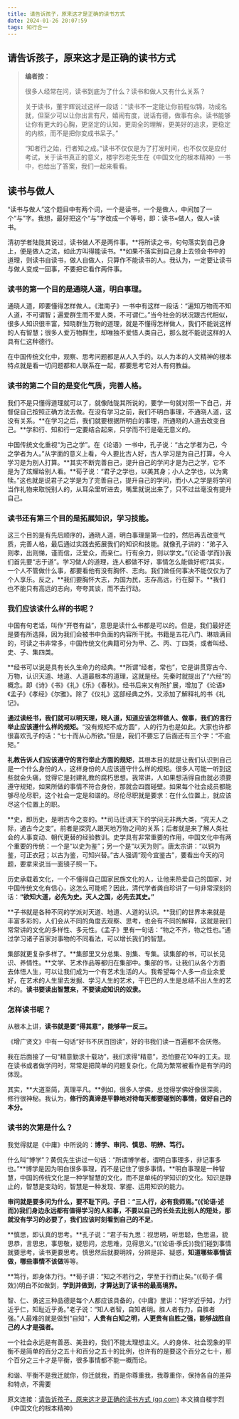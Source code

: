 ```yaml
---
title: 请告诉孩子，原来这才是正确的读书方式
date: 2024-01-26 20:07:59
tags: 知行合一
---
```


##  请告诉孩子，原来这才是正确的读书方式

> **编者按：**
>
> 很多人经常在问，读书到底为了什么？读书和做人又有什么关系？
>
> 关于读书，董宇辉说过这样一段话：“读书不一定能让你前程似锦，功成名就，但至少可以让你出言有尺，嬉闹有度，说话有德，做事有余。读书能够让你有更大的心胸，更坚定的认知，更周全的理解，更美好的追求，更稳定的内核，而不是把你变成书呆子。”
>
> “知者行之始，行者知之成。”读书不仅仅是为了打发时间，也不仅仅是应付考试，关于读书真正的意义，楼宇烈老先生在《中国文化的根本精神》一书中，也给出了答案，我们一起来看看。

## 读书与做人

“读书与做人”这个题目中有两个词，一个是读书，一个是做人，中间加了一个“与”字。我想，最好把这个“与”字改成一个等号，即：读书=做人，做人=读书。

清初学者陆陇其说过，读书做人不是两件事。**将所读之书，句句落实到自己身上，便是做人之法，如此方叫得能读书。**如果不落实到自己身上去领会书中的道理，则读书自读书，做人自做人，只算作不能读书的人。我认为，一定要让读书与做人变成一回事，不要把它看作两件事。

### **读书的第一个目的是通晓人道，明白事理。**

通晓人道，即要懂得怎样做人。《淮南子》一书中有这样一段话：“遍知万物而不知人道，不可谓智；遍爱群生而不爱人类，不可谓仁。”当今社会的状况跟古代相似，很多人知识很丰富，知晓群生万物的道理，就是不懂得怎样做人，我们不能说这样的人有智慧；很多人爱万物群生，却唯独不爱惜人类自己，那么就不能说这样的人具有仁这种德行。

在中国传统文化中，观察、思考问题都是从人入手的。以人为本的人文精神的根本特点就是看一切问题都和人联系在一起，都要思考它对人有何教益。

### **读书的第二个目的是变化气质，完善人格。**

我们不是只懂得道理就可以了，就像陆陇其所说的，要学一句就对照一下自己，并督促自己按照正确方法去做。在没有学习之前，我们不明白事理，不通晓人道，这没有关系。**在学习之后，我们就要根据所明白的事理，所通晓的人道去改变自己。**学和行、知和行一定要结合起来，只学而不行是毫无意义的。

中国传统文化重视“为己之学”。在《论语》一书中，孔子说：“古之学者为己，今之学者为人。”从字面的意义上看，今人要比古人好，古人学习是为自己打算，今人学习是为别人打算。**其实不断完善自己，提升自己的学问才是为己之学，它不是为了炫耀给别人看。**荀子说：“君子之学也，以美其身；小人之学也，以为禽犊。”这也就是说君子之学是为了完善自己，提升自己的学问，而小人之学是将学问当作礼物来取悦别人的，从耳朵里听进去，嘴里就说出来了，只不过丝毫没有提升自己。

### **读书还有第三个目的是拓展知识，学习技能**。

这三个目的是有先后顺序的，通晓人道，明白事理是第一位的，然后再去改变气质，完善人格，最后通过实践去拓展我们的知识和技能。就像孔子讲的：“弟子入则孝，出则悌，谨而信，泛爱众，而亲仁。行有余力，则以学文。”(《论语·学而》)我们首先要“志于道”。学习做人的道理，连人都做不好，事情怎么能做好呢?其实，一个人不管做什么事，都要看他有没有胸怀、志向。我们做任何事决不能仅仅为了个人享乐。反之，**我们要胸怀大志，为国为民，志存高远，行在脚下。**我们也不能只有高远的志向，夸夸其谈，而不去行动。

### **我们应该读什么样的书呢？**

中国有句老话，叫作“开卷有益”，意思是读什么书都是可以的。但是，我们最好还是要有所选择，因为我们会被书中负面的内容所干扰。书籍是五花八门、琳琅满目的，可读之书非常多，中国传统文化典籍可分为甲、乙、丙、丁四类，或者叫经、史、子、集四类。

**经书可以说是具有长久生命力的经典。**所谓“经者，常也”，它是讲贯穿古今、万物，认识天道、地道、人道最根本的道理，这就是经。先秦时就提出了“六经”的概念。即《诗》《书》《礼》《乐》《春秋》。经书后来又有所扩展，增加了《论语》《孟子》《孝经》《尔雅》。除了《仪礼》这部经典之外，又添加了解释礼的书《礼记》。

**通过读经书，我们就可以明天理，晓人道，知道应该怎样做人、做事，我们的言行举止应该遵什么样的规矩。**“没有规矩不成方圆”，人的行为也是如此。大家也许都很喜欢孔子的话：“七十而从心所欲。”但是，我们不要忘了后面还有三个字：“不逾矩。”

**礼教告诉人们应该遵守的言行举止方面的规矩**，其根本目的就是让我们认识到自己是一个什么身份的人，这样身份的人应该遵守什么样的规矩。很多人可能一听到这些就会头痛，觉得它是封建礼教的腐朽思想。我常讲，人如果想活得自由就必须要遵守规矩，如果所做的事情不符合身份，那就会四面碰壁。如果每个社会成员都能够尽伦尽职，这个社会一定是和谐的。尽伦尽职就是要求：在什么位置上，就应该尽这个位置上的职。

**史，即历史，是明古今之变的。**司马迁讲天下的学问无非两大类，“究天人之际，通古今之变”。前者是探究人跟天地万物之间的关系；后者就是来了解人类社会的人事变动、朝代更替的经验教训。史学具有非常重要的作用，中国文化中有两个重要的传统：一个是“以史为鉴”；另一个是“以天为则”。唐太宗讲：“以铜为鉴，可正衣冠；以古为鉴，可知兴替。”古人强调“观今宜鉴古”，要看出今天的问题，要拿来说当一面镜子照一下。

历史承载着文化，一个不懂得自己国家民族文化的人，让他来热爱自己的国家，对中国传统文化有信心，这怎么可能呢？因此，清代学者龚自珍讲了一句非常深刻的话：**“欲知大道，必先为史。灭人之国，必先去其史。”**

**子书就是各种不同的学派对天道、地道、人道的认识。**我们的世界本来就是丰富多彩的，人们会从不同的角度去观察、思考，也会有不同的解释，这就是我们常常讲的文化的多样性、多元性。《孟子》里有一句话：“物之不齐，物之性也。”通过学习诸子百家对事物的不同看法，可以增长我们的智慧。

集部就更复杂多样了。**集部里又分总集、别集、专集。读集部的书，可以长见识、养情性。**文学、艺术作品等都归在集部中。集部的书，让我们从各个方面去体悟人生，可以让我们成为一个有艺术生活的人。我希望每个人多一点业余爱好，在艺术的人生里去发掘、学习人生的艺术，干巴巴的人生是总结不出人生的艺术的。**读书要读出智慧来，不要读成知识的奴隶。**

### **怎样读书呢？**

从根本上讲，**读书就是要“得其意”，能够举一反三。**

《增广贤文》中有一句话“好书不厌百回读”，好的书我们读一百遍都不会厌倦。

我在后面接了一句“精意勤求十载功”，我们求得“精意”，恐怕要花10年的工夫。现在读书或者做学问时，常常是把简单的问题复杂化，化简为繁常被看作是有学问的体现。

其实，**大道至简，真理平凡。**例如，很多人学佛，总觉得学佛好像很深奥，修行很神秘。我认为，**修行的真谛是平静地对待每天都要碰到的事情，做好自己的本分。**

### **读书的次第是什么？**

我觉得就是《中庸》中所说的：**博学、审问、慎思、明辨、笃行。**

什么叫“博学”？黄侃先生讲过一句话：“所谓博学者，谓明白事理多，非记事多也。”**博学是因为明白很多事理，而不是记住了很多事情。**明白事理是一种智慧，中国的传统文化是一种学智慧的文化，而不是单纯的学知识的文化。知识是静止的，智慧是变动的，智慧是一种发现、掌握、运用知识的能力。

**审问就是要多问为什么，要不耻下问。**子日：“三人行，必有我师焉。”(《论语·述而》)我们身边永远都有值得学习的人和事，不要以自己的长处去比别人的短处，那就没有学习的必要了，我们应该**时刻看到自己的不足**。

**慎思，即认真的思考。**孔子说：“君子有九思：视思明，听思聪，色思温，貌思恭，言思忠，事思敬，疑思问，忿思难，见得思义。”(《论语·季氏》)我们碰到事情就要思考，读书更要思考。慎思然后就要明辨，分辨是非、疑惑，**知道哪些事情该做，哪些事情不该做**等等。

**笃行，即身体力行。**荀子讲：“知之不若行之，学至于行而止矣。”(《荀子·儒效》)明白不如做到，**学到并做到，才算达到了读书的最高境界。**

智、仁、勇这三种品德是每个人都应该具备的，《中庸》里讲：“好学近乎知，力行近乎仁，知耻近乎勇。”老子说：“知人者智，自知者明。胜人者有力，自胜者强。”人最难的就是做到“自知”，**人贵有白知之明，人更贵有自胜之强，能够战胜自己的人才是强者。**

一个社会永远是有善恶、美丑的，我们不能太理想主义。人的身体、社会现象的平衡不是简单的百分之五十和百分之五十的比例，也许有的是要这个百分之七十，那个百分之三十才是平衡，很多事情都不能一概而论。

和谐、平衡不是我迁就你，你迁就我，而是你尊重我，我尊重你，保持各自的差异和特点，不需要



原文连接：[请告诉孩子，原来这才是正确的读书方式 (qq.com)](https://mp.weixin.qq.com/s/7uXyVP4E58d4153aQtIvOA) 本文摘自楼宇烈《中国文化的根本精神》
